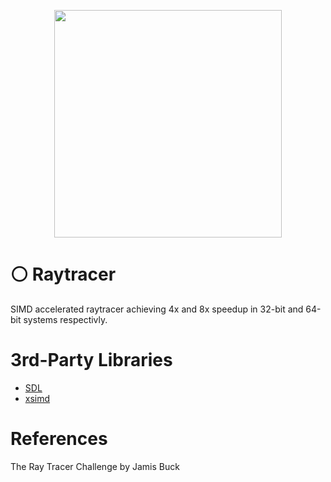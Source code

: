 


<p align="center">
  <img src="https://github.com/user-attachments/assets/7371f95a-c75f-4ee4-bd55-449ceb5148bc" width="364px"/>
</p>

# ⚪ Raytracer
SIMD accelerated raytracer achieving 4x and 8x speedup in 32-bit and 64-bit systems respectivly.

# 3rd-Party Libraries
- [SDL]([https://github.com/libsdl-org/SDL)
- [xsimd](https://github.com/xtensor-stack/xsimd)
# References
The Ray Tracer Challenge by Jamis Buck

